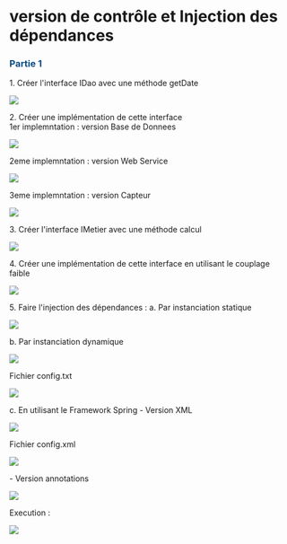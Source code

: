 <h1>version de contrôle et Injection des dépendances</h1>
  <h3 style="color:#084C84 ;">Partie 1</h3>
  <p>
    1. Créer l'interface IDao avec une méthode getDate
  </p>
  <img  src="screenshots/img.png">
 <p>
2. Créer une implémentation de cette interface <br>
1er implemntation : version Base de Donnees
</p>
<img src="screenshots/img_1.png">
<p>2eme implemntation : version Web Service</p>
<img src="screenshots/img_2.png">
<p>3eme implemntation : version Capteur</p>

<img src="screenshots/img_3.png">
<p>
3. Créer l'interface IMetier avec une méthode calcul
</p>
<img src="screenshots/img_4.png">

<p>
4. Créer une implémentation de cette interface en utilisant le couplage faible
</p>
<img src="screenshots/img_5.png">
<p>
5. Faire l'injection des dépendances :
  a. Par instanciation statique
</p>
<img src="screenshots/img_6.png">
<p> b. Par instanciation dynamique</p>
<img src="screenshots/img_7.png">
<p>Fichier config.txt</p>
<img src="screenshots/img_8.png">
<p>
c. En utilisant le Framework Spring
       - Version XML
</p>
<img src="screenshots/img_9.png">
<p>Fichier config.xml</p>
<img src="screenshots/img_10.png">
<p> - Version annotations</p>
<img src="screenshots/img_11.png">
<p>Execution :</p>
<img src="screenshots/img_12.png">








